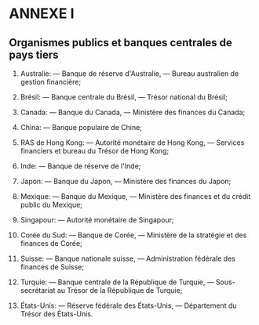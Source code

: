 # ANNEXE I

## Organismes publics et banques centrales de pays tiers

1. Australie: — Banque de réserve d'Australie, — Bureau australien de gestion financière;

2. Brésil: — Banque centrale du Brésil, — Trésor national du Brésil;

3. Canada: — Banque du Canada, — Ministère des finances du Canada;

4. China: — Banque populaire de Chine;

5. RAS de Hong Kong: — Autorité monétaire de Hong Kong, — Services financiers et bureau du Trésor de Hong Kong;

6. Inde: — Banque de réserve de l'Inde;

7. Japon: — Banque du Japon, — Ministère des finances du Japon;

8. Mexique: — Banque du Mexique, — Ministère des finances et du crédit public du Mexique;

9. Singapour: — Autorité monétaire de Singapour;

10. Corée du Sud: — Banque de Corée, — Ministère de la stratégie et des finances de Corée;

11. Suisse: — Banque nationale suisse, — Administration fédérale des finances de Suisse;

12. Turquie: — Banque centrale de la République de Turquie, — Sous-secrétariat au Trésor de la République de Turquie;

13. États-Unis: — Réserve fédérale des États-Unis, — Département du Trésor des États-Unis.

